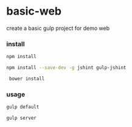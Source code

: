 # basic-web
create a basic gulp project for demo web 


### install

```bash
npm install 

```

```bash 
npm install --save-dev -g jshint gulp-jshint

```

```bash
 bower install

```

### usage

```bash
gulp default
``` 

```bash
gulp server
```